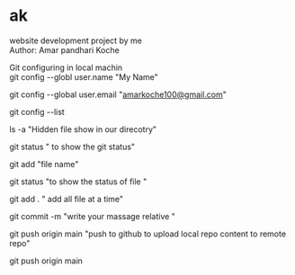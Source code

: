# ak
website development project by me <br>
Author: Amar pandhari Koche  <br>

Git configuring in local machin <br>
git config --globl user.name "My Name" <br>

git config --global user.email "amarkoche100@gmail.com" <br>

git config --list <br>

ls -a "Hidden file show in our direcotry" <br>

git status " to show the git status" <br>

git add "file name" <br>

git status "to show the status of file " <br>

git add . " add all file at a time" <br>

git commit -m "write your massage relative " <br>

git push origin main "push to github to upload local repo content to remote repo" <br>

git push origin main  <br>
